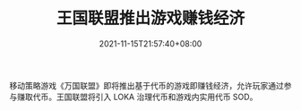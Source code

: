﻿---
title: "王国联盟推出游戏赚钱经济"
date: 2021-11-15T21:57:40+08:00
lastmod: 2021-11-15T16:45:40+08:00
draft: false
authors: ["Norine"]
description: "移动策略游戏《万国联盟》即将推出基于代币的游戏即赚钱经济，允许玩家通过参与赚取代币。王国联盟将引入 LOKA 治理代币和游戏内实用代币 SOD。"
featuredImage: "league-of-kingdoms-loka-token-play-to-earn-economy.png"
tags: ["Card","卡牌游戏","Play to Earn"]
categories: ["news"]
news: ["卡牌游戏"]
weight: 
lightgallery: true
pinned: false
recommend: false
recommend1: false
---

移动策略游戏《万国联盟》即将推出基于代币的游戏即赚钱经济，允许玩家通过参与赚取代币。王国联盟将引入 LOKA 治理代币和游戏内实用代币 SOD。

<!--more-->

